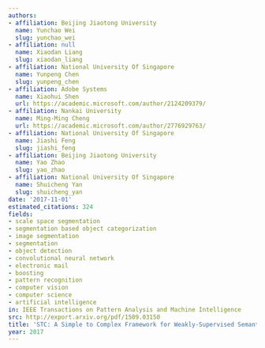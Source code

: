 ```yaml
---
authors:
- affiliation: Beijing Jiaotong University
  name: Yunchao Wei
  slug: yunchao_wei
- affiliation: null
  name: Xiaodan Liang
  slug: xiaodan_liang
- affiliation: National University Of Singapore
  name: Yunpeng Chen
  slug: yunpeng_chen
- affiliation: Adobe Systems
  name: Xiaohui Shen
  url: https://academic.microsoft.com/author/2124209379/
- affiliation: Nankai University
  name: Ming-Ming Cheng
  url: https://academic.microsoft.com/author/2776929763/
- affiliation: National University Of Singapore
  name: Jiashi Feng
  slug: jiashi_feng
- affiliation: Beijing Jiaotong University
  name: Yao Zhao
  slug: yao_zhao
- affiliation: National University Of Singapore
  name: Shuicheng Yan
  slug: shuicheng_yan
date: '2017-11-01'
estimated_citations: 324
fields:
- scale space segmentation
- segmentation based object categorization
- image segmentation
- segmentation
- object detection
- convolutional neural network
- electronic mail
- boosting
- pattern recognition
- computer vision
- computer science
- artificial intelligence
in: IEEE Transactions on Pattern Analysis and Machine Intelligence
src: http://export.arxiv.org/pdf/1509.03150
title: 'STC: A Simple to Complex Framework for Weakly-Supervised Semantic Segmentation'
year: 2017
---
```

